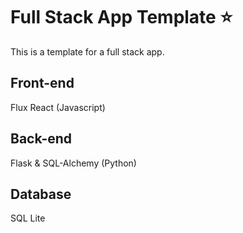 # Full Stack App Template :star:

This is a template for a full stack app.

## Front-end
Flux React (Javascript)
<br>
## Back-end
Flask &amp; SQL-Alchemy (Python)
<br>
## Database
SQL Lite
